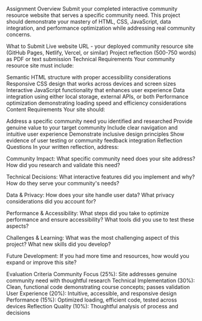 Assignment Overview
Submit your completed interactive community resource website that serves a specific community need. This project should demonstrate your mastery of HTML, CSS, JavaScript, data integration, and performance optimization while addressing real community concerns.

What to Submit
Live website URL - your deployed community resource site (GitHub Pages, Netlify, Vercel, or similar)
Project reflection (500-750 words) as PDF or text submission
Technical Requirements
Your community resource site must include:

Semantic HTML structure with proper accessibility considerations
Responsive CSS design that works across devices and screen sizes
Interactive JavaScript functionality that enhances user experience
Data integration using either local storage, external APIs, or both
Performance optimization demonstrating loading speed and efficiency considerations
Content Requirements
Your site should:

Address a specific community need you identified and researched
Provide genuine value to your target community
Include clear navigation and intuitive user experience
Demonstrate inclusive design principles
Show evidence of user testing or community feedback integration
Reflection Questions
In your written reflection, address:

Community Impact: What specific community need does your site address? How did you research and validate this need?

Technical Decisions: What interactive features did you implement and why? How do they serve your community's needs?

Data & Privacy: How does your site handle user data? What privacy considerations did you account for?

Performance & Accessibility: What steps did you take to optimize performance and ensure accessibility? What tools did you use to test these aspects?

Challenges & Learning: What was the most challenging aspect of this project? What new skills did you develop?

Future Development: If you had more time and resources, how would you expand or improve this site?

Evaluation Criteria
Community Focus (25%): Site addresses genuine community need with thoughtful research
Technical Implementation (30%): Clean, functional code demonstrating course concepts; passes validation
User Experience (20%): Intuitive, accessible, and responsive design
Performance (15%): Optimized loading, efficient code, tested across devices
Reflection Quality (10%): Thoughtful analysis of process and decisions
 